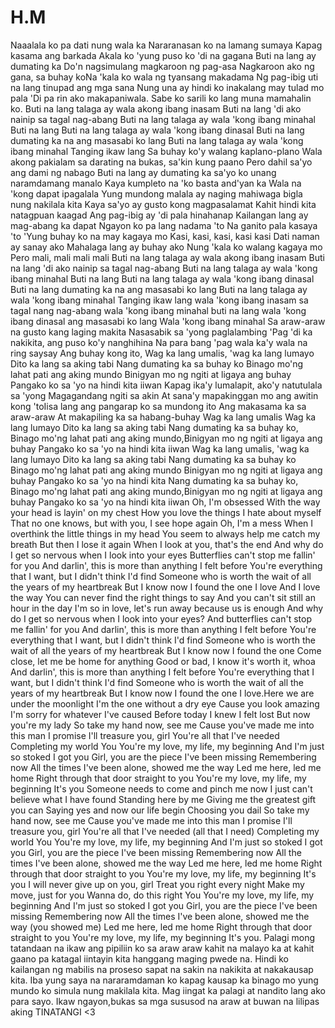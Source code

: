 # H.M
Naaalala ko pa dati nung wala ka Nararanasan ko na lamang sumaya Kapag kasama ang barkada Akala ko 'yung puso ko 'di na gagana Buti na lang ay dumating ka
Do'n nagsimulang magkaroon ng pag-asa Nagkaroon ako ng gana, sa buhay koNa 'kala ko wala ng tyansang makadama Ng pag-ibig uti na lang tinupad ang mga sana
Nung una ay hindi ko inakalang may tulad mo pala 'Di pa rin ako makapaniwala. Sabe ko sarili ko lang muna mamahalin ko. 
Buti na lang talaga ay wala akong ibang inasam Buti na lang 'di ako nainip sa tagal nag-abang Buti na lang talaga ay wala 'kong ibang minahal
Buti na lang  Buti na lang talaga ay wala 'kong ibang dinasal Buti na lang dumating ka na ang masasabi ko lang Buti na lang talaga ay wala 'kong ibang minahal
Tanging ikaw lang Sa buhay ko'y walang kaplano-plano Wala akong pakialam sa darating na bukas, sa'kin kung paano Pero dahil sa'yo ang dami ng nabago
Buti na lang ay dumating ka sa'yo ko unang naramdamang manalo Kaya kumpleto na 'ko basta and'yan ka Wala na 'kong dapat ipagalala Yung mundong malala ay naging mahiwaga 
bigla nung nakilala kita Kaya sa'yo ay gusto kong magpasalamat Kahit hindi kita natagpuan kaagad Ang pag-ibig ay 'di pala hinahanap Kailangan lang ay mag-abang ka dapat
Ngayon ko pa lang nadama 'to Na ganito pala kasaya 'to 'Yung buhay ko na may kagaya mo  Kasi, kasi, kasi, kasi kasi  Dati naman ay sanay ako Mahalaga lang ay buhay ako
 Nung 'kala ko walang kagaya mo Pero mali, mali mali mali Buti na lang talaga ay wala akong ibang inasam Buti na lang 'di ako nainip sa tagal nag-abang
Buti na lang talaga ay wala 'kong ibang minahal Buti na lang  Buti na lang talaga ay wala 'kong ibang dinasal Buti na lang dumating ka na ang masasabi ko lang
Buti na lang talaga ay wala 'kong ibang minahal Tanging ikaw lang wala 'kong ibang inasam sa tagal nang nag-abang wala 'kong ibang minahal buti na lang
wala 'kong ibang dinasal ang masasabi ko lang Wala 'kong ibang minahal Sa araw-araw na gusto kang laging makita Nasasabik sa 'yong paglalambing
'Pag 'di ka nakikita, ang puso ko'y nanghihina Na para bang 'pag wala ka'y wala na ring saysay Ang buhay kong ito, Wag ka lang umalis, 'wag ka lang lumayo
Dito ka lang sa aking tabi Nang dumating ka sa buhay ko Binago mo'ng lahat pati ang aking mundo Binigyan mo ng ngiti at ligaya ang buhay Pangako ko sa 'yo na hindi kita
iiwan Kapag ika'y lumalapit, ako'y natutulala sa 'yong Magagandang ngiti sa akin At sana'y mapakinggan mo ang awitin kong 'toIisa lang ang pangarap ko sa mundong ito
Ang makasama ka sa araw-araw At makapiling ka sa habang-buhay Wag ka lang umalis  Wag ka lang lumayo  Dito ka lang sa aking tabi Nang dumating ka sa buhay ko, 
Binago mo'ng lahat pati ang aking mundo,Binigyan mo ng ngiti at ligaya ang buhay Pangako ko sa 'yo na hindi kita iiwan Wag ka lang umalis, 'wag ka lang lumayo
Dito ka lang sa aking tabi Nang dumating ka sa buhay ko Binago mo'ng lahat pati ang aking mundo Binigyan mo ng ngiti at ligaya ang buhay Pangako ko sa 'yo na hindi kita
Nang dumating ka sa buhay ko,  Binago mo'ng lahat pati ang aking mundo,Binigyan mo ng ngiti at ligaya ang buhay Pangako ko sa 'yo na hindi kita iiwan
Oh, I'm obsessed With the way your head is layin' on my chest How you love the things I hate about myself That no one knows, but with you, I see hope again
Oh, I'm a mess When I overthink the little things in my head You seem to always help me catch my breath But then I lose it again When I look at you, that's the end
And why do I get so nervous when I look into your eyes Butterflies can't stop me fallin' for you And darlin', this is more than anything I felt before
You're everything that I want, but I didn't think I'd find Someone who is worth the wait of all the years of my heartbreak But I know now I found the one I love
And I love the way You can never find the right things to say And you can't sit still an hour in the day I'm so in love, let's run away because us is enough
And why do I get so nervous when I look into your eyes? And butterflies can't stop me fallin' for you And darlin', this is more than anything I felt before You're everything 
that I want, but I didn't think I'd find Someone who is worth the wait of all the years of my heartbreak But I know now I found the one Come close, let me be home for anything
Good or bad, I know it's worth it, whoa And darlin', this is more than anything I felt before You're everything that I want, but I didn't think I'd find Someone who is 
worth the wait of all the years of my heartbreak But I know now I found the one I love.Here we are under the moonlight I'm the one without a dry eye Cause you look amazing
I'm sorry for whatever I've caused Before today I knew I felt lost But now you're my lady So take my hand now, see me Cause you've made me into this man I promise I'll treasure 
you, girl You're all that I've needed Completing my world You You're my love, my life, my beginning And I'm just so stoked I got you Girl, you are the piece I've been missing
Remembering now All the times I've been alone, showed me the way Led me here, led me home Right through that door straight to you You're my love, my life, my beginning
It's you Someone needs to come and pinch me now I just can't believe what I have found Standing here by me Giving me the greatest gift you can Saying yes and now our life begin
Choosing you dail So take my hand now, see me Cause you've made me into this man I promise I'll treasure you, girl You're all that I've needed (all that I need)
Completing my world You You're my love, my life, my beginning And I'm just so stoked I got you Girl, you are the piece I've been missing Remembering now All the times I've been 
alone, showed me the way Led me here, led me home Right through that door straight to you You're my love, my life, my beginning It's you I will never give up on you, girl
Treat you right every night Make my move, just for you Wanna do, do this right You You're my love, my life, my beginning And I'm just so stoked I got you Girl, you are the piece 
I've been missing Remembering now All the times I've been alone, showed me the way (you showed me) Led me here, led me home Right through that door straight to you You're my 
love, my life, my beginning It's you. Palagi mong tatandaan na ikaw ang pipiliin ko sa araw araw kahit na malayo ka at kahit gaano pa katagal iintayin kita hanggang maging
pwede na. Hindi ko kailangan ng mabilis na proseso sapat na sakin na nakikita at nakakausap kita. Iba yung saya na nararamdaman ko kapag kausap ka binago mo yung mundo ko
simula nung makilala kita. Mag iingat ka palagi at nandito lang ako para sayo. Ikaw ngayon,bukas sa mga sususod na araw at buwan na lilipas aking TINATANGI <3
